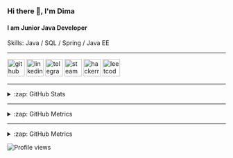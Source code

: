 
### Hi there 👋,  I'm Dima
#### I am Junior Java Developer

Skills: Java / SQL / Spring / Java EE

---

[<img src='https://cdn.jsdelivr.net/npm/simple-icons@3.0.1/icons/github.svg' alt='github' height='40'>](https://github.com/naruhin)  [<img src='https://cdn.jsdelivr.net/npm/simple-icons@3.0.1/icons/linkedin.svg' alt='linkedin' height='40'>](https://www.linkedin.com/in/dmytro-tolkunov-7125b6175/)  [<img src='https://cdn.jsdelivr.net/npm/simple-icons@3.0.1/icons/telegram.svg' alt='telegram' height='40'>](https://t.me/durango_95)  [<img src='https://cdn.jsdelivr.net/npm/simple-icons@3.0.1/icons/steam.svg' alt='steam' height='40'>](https://steamcommunity.com/id/tolyathebest/)  [<img src='https://cdn.jsdelivr.net/npm/simple-icons@3.0.1/icons/hackerrank.svg' alt='hackerrank' height='40'>](https://www.hackerrank.com/dimonkoko1)  [<img src='https://cdn.jsdelivr.net/npm/simple-icons@3.0.1/icons/leetcode.svg' alt='leetcode' height='40'>](https://leetcode.com/naruhin/)  

---

<details>
  <summary>:zap: GitHub Stats</summary>

  <img align="left" alt="Naruhin's GitHub stats" src="https://github-readme-stats.vercel.app/api?username=naruhin&show_icons=true&theme=dark" />

</details>

---

<details>
  <summary>:zap: GitHub Metrics</summary>

  <img align="left" alt="Naruhin's GitHub Metrics" src="https://metrics.lecoq.io/naruhin" />

</details>

---

<details>
  <summary>:zap: GitHub Metrics</summary>

  <img align="left" alt="Naruhin's GitHub streak stats" src="https://github-readme-streak-stats.herokuapp.com/?user=naruhin" />

</details>


![Profile views](https://gpvc.arturio.dev/naruhin)  


